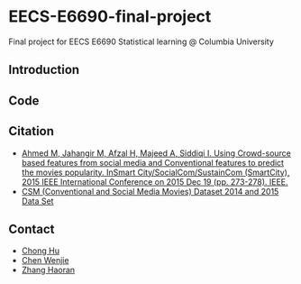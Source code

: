 # EECS-E6690-final-project

Final project for EECS E6690 Statistical learning @ Columbia University

## Introduction

## Code

## Citation
- [Ahmed M, Jahangir M, Afzal H, Majeed A, Siddiqi I. Using Crowd-source based features from social media and Conventional features to predict the movies popularity. InSmart City/SocialCom/SustainCom (SmartCity), 2015 IEEE International Conference on 2015 Dec 19 (pp. 273-278). IEEE.](https://www.semanticscholar.org/paper/Using-Crowd-Source-Based-Features-from-Social-Media-Ahmed-Jahangir/c6c01381cadf95b14486fe80f6d898ddb3c0ec15)
- [CSM (Conventional and Social Media Movies) Dataset 2014 and 2015 Data Set](https://archive.ics.uci.edu/ml/datasets/CSM+%28Conventional+and+Social+Media+Movies%29+Dataset+2014+and+2015)

## Contact

- [Chong Hu](https://github.com/JackSnowWolf)
- [Chen Wenjie](https://github.com/JACKCHEN96)
- [Zhang Haoran](https://github.com/Headnerd9798)
